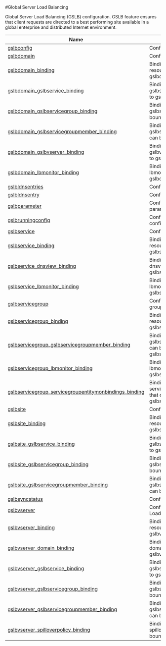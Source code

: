 #Global Server Load Balancing

Global Server Load Balancing (GSLB) configuration. GSLB feature ensures that client requests are directed to a best performing site available in a global enterprise and distributed Internet environment.


<table><thead><tr><th>Name</th><th>Description</th></tr></thead><tbody><tr><td><a href=".././gslbconfig/gslbconfig/">gslbconfig</a></td><td>Configuration for gslb config</td></tr><tr><td><a href=".././gslbdomain/gslbdomain/">gslbdomain</a></td><td>Configuration for GSLB domain</td></tr><tr><td><a href=".././gslbdomain_binding/gslbdomain_binding/">gslbdomain_binding</a></td><td>Binding object showing the resources that can be bound to gslbdomain</td></tr><tr><td><a href=".././gslbdomain_gslbservice_binding/gslbdomain_gslbservice_binding/">gslbdomain_gslbservice_binding</a></td><td>Binding object showing the gslbservice that can be bound to gslbdomain</td></tr><tr><td><a href=".././gslbdomain_gslbservicegroup_binding/gslbdomain_gslbservicegroup_binding/">gslbdomain_gslbservicegroup_binding</a></td><td>Binding object showing the gslbservicegroup that can be bound to gslbdomain</td></tr><tr><td><a href=".././gslbdomain_gslbservicegroupmember_binding/gslbdomain_gslbservicegroupmember_binding/">gslbdomain_gslbservicegroupmember_binding</a></td><td>Binding object showing the gslbservicegroupmember that can be bound to gslbdomain</td></tr><tr><td><a href=".././gslbdomain_gslbvserver_binding/gslbdomain_gslbvserver_binding/">gslbdomain_gslbvserver_binding</a></td><td>Binding object showing the gslbvserver that can be bound to gslbdomain</td></tr><tr><td><a href=".././gslbdomain_lbmonitor_binding/gslbdomain_lbmonitor_binding/">gslbdomain_lbmonitor_binding</a></td><td>Binding object showing the lbmonitor that can be bound to gslbdomain</td></tr><tr><td><a href=".././gslbldnsentries/gslbldnsentries/">gslbldnsentries</a></td><td>Configuration for LDNS entry</td></tr><tr><td><a href=".././gslbldnsentry/gslbldnsentry/">gslbldnsentry</a></td><td>Configuration for LDNS entry</td></tr><tr><td><a href=".././gslbparameter/gslbparameter/">gslbparameter</a></td><td>Configuration for GSLB parameter</td></tr><tr><td><a href=".././gslbrunningconfig/gslbrunningconfig/">gslbrunningconfig</a></td><td>Configuration for running GSLB configuration</td></tr><tr><td><a href=".././gslbservice/gslbservice/">gslbservice</a></td><td>Configuration for GSLB service</td></tr><tr><td><a href=".././gslbservice_binding/gslbservice_binding/">gslbservice_binding</a></td><td>Binding object showing the resources that can be bound to gslbservice</td></tr><tr><td><a href=".././gslbservice_dnsview_binding/gslbservice_dnsview_binding/">gslbservice_dnsview_binding</a></td><td>Binding object showing the dnsview that can be bound to gslbservice</td></tr><tr><td><a href=".././gslbservice_lbmonitor_binding/gslbservice_lbmonitor_binding/">gslbservice_lbmonitor_binding</a></td><td>Binding object showing the lbmonitor that can be bound to gslbservice</td></tr><tr><td><a href=".././gslbservicegroup/gslbservicegroup/">gslbservicegroup</a></td><td>Configuration for GSLB service group</td></tr><tr><td><a href=".././gslbservicegroup_binding/gslbservicegroup_binding/">gslbservicegroup_binding</a></td><td>Binding object showing the resources that can be bound to gslbservicegroup</td></tr><tr><td><a href=".././gslbservicegroup_gslbservicegroupmember_binding/gslbservicegroup_gslbservicegroupmember_binding/">gslbservicegroup_gslbservicegroupmember_binding</a></td><td>Binding object showing the gslbservicegroupmember that can be bound to gslbservicegroup</td></tr><tr><td><a href=".././gslbservicegroup_lbmonitor_binding/gslbservicegroup_lbmonitor_binding/">gslbservicegroup_lbmonitor_binding</a></td><td>Binding object showing the lbmonitor that can be bound to gslbservicegroup</td></tr><tr><td><a href=".././gslbservicegroup_servicegroupentitymonbindings_binding/gslbservicegroup_servicegroupentitymonbindings_binding/">gslbservicegroup_servicegroupentitymonbindings_binding</a></td><td>Binding object showing the servicegroupentitymonbindings that can be bound to gslbservicegroup</td></tr><tr><td><a href=".././gslbsite/gslbsite/">gslbsite</a></td><td>Configuration for GSLB site</td></tr><tr><td><a href=".././gslbsite_binding/gslbsite_binding/">gslbsite_binding</a></td><td>Binding object showing the resources that can be bound to gslbsite</td></tr><tr><td><a href=".././gslbsite_gslbservice_binding/gslbsite_gslbservice_binding/">gslbsite_gslbservice_binding</a></td><td>Binding object showing the gslbservice that can be bound to gslbsite</td></tr><tr><td><a href=".././gslbsite_gslbservicegroup_binding/gslbsite_gslbservicegroup_binding/">gslbsite_gslbservicegroup_binding</a></td><td>Binding object showing the gslbservicegroup that can be bound to gslbsite</td></tr><tr><td><a href=".././gslbsite_gslbservicegroupmember_binding/gslbsite_gslbservicegroupmember_binding/">gslbsite_gslbservicegroupmember_binding</a></td><td>Binding object showing the gslbservicegroupmember that can be bound to gslbsite</td></tr><tr><td><a href=".././gslbsyncstatus/gslbsyncstatus/">gslbsyncstatus</a></td><td>Configuration for sync status</td></tr><tr><td><a href=".././gslbvserver/gslbvserver/">gslbvserver</a></td><td>Configuration for Global Server Load Balancing Virtual Server</td></tr><tr><td><a href=".././gslbvserver_binding/gslbvserver_binding/">gslbvserver_binding</a></td><td>Binding object showing the resources that can be bound to gslbvserver</td></tr><tr><td><a href=".././gslbvserver_domain_binding/gslbvserver_domain_binding/">gslbvserver_domain_binding</a></td><td>Binding object showing the domain that can be bound to gslbvserver</td></tr><tr><td><a href=".././gslbvserver_gslbservice_binding/gslbvserver_gslbservice_binding/">gslbvserver_gslbservice_binding</a></td><td>Binding object showing the gslbservice that can be bound to gslbvserver</td></tr><tr><td><a href=".././gslbvserver_gslbservicegroup_binding/gslbvserver_gslbservicegroup_binding/">gslbvserver_gslbservicegroup_binding</a></td><td>Binding object showing the gslbservicegroup that can be bound to gslbvserver</td></tr><tr><td><a href=".././gslbvserver_gslbservicegroupmember_binding/gslbvserver_gslbservicegroupmember_binding/">gslbvserver_gslbservicegroupmember_binding</a></td><td>Binding object showing the gslbservicegroupmember that can be bound to gslbvserver</td></tr><tr><td><a href=".././gslbvserver_spilloverpolicy_binding/gslbvserver_spilloverpolicy_binding/">gslbvserver_spilloverpolicy_binding</a></td><td>Binding object showing the spilloverpolicy that can be bound to gslbvserver</td></tr></tbody></table>
